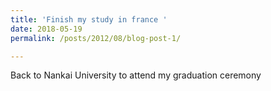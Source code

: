 ```yaml
---
title: 'Finish my study in france '
date: 2018-05-19
permalink: /posts/2012/08/blog-post-1/

---
```


Back to Nankai University to attend my graduation ceremony

